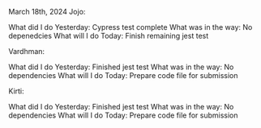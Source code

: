 March 18th, 2024
Jojo:

What did I do Yesterday: Cypress test complete
What was in the way: No depenedcies
What will I do Today: Finish remaining jest test

Vardhman:

What did I do Yesterday: Finished jest test
What was in the way: No dependencies
What will I do Today: Prepare code file for submission

Kirti:

What did I do Yesterday: Finished jest test
What was in the way: No dependencies
What will I do Today: Prepare code file for submission
